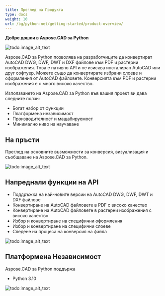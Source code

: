 ```yaml
---
title: Преглед на Продукта
type: docs
weight: 10
url: /bg/python-net/getting-started/product-overview/
---
```


**Добре дошли в Aspose.CAD за Python**

![todo:image_alt_text](/cad/_assets/python-net/product-overview_1.png)

Aspose.CAD за Python позволява на разработчиците да конвертират AutoCAD DWG, DWF, DWT и DXF файлове към PDF и растерни изображения. Това е нативно API и не изисква инсталиран AutoCAD или друг софтуер. Можете също да конвертирате избрани слоеве и оформления от AutoCAD файловете. Конверсията към PDF и растерни изображения е с много високо качество.

Използването на Aspose.CAD за Python във вашия проект ви дава следните ползи:

- Богат набор от функции
- Платформена независимост
- Производителност и мащабируемост
- Минимално ниво на научаване




## **На пръсти**
Преглед на основните възможности за конверсия, визуализация и съобщаване на Aspose.CAD за Python.

![todo:image_alt_text](/cad/_assets/python-net/product-overview_2.png)
## **Напреднали функции на API**
- Поддръжка на най-новите версии на AutoCAD DWG, DWF, DWT и DXF файлове
- Конвертиране на AutoCAD файловете в PDF с високо качество
- Конвертиране на AutoCAD файловете в растерни изображения с високо качество
- Избор и конвертиране на специфични оформления
- Избор и конвертиране на специфични слоеве
- Следене на процеса на конверсия на файла

![todo:image_alt_text](/cad/_assets/python-net/product-overview_3.png)

## **Платформена Независимост**
Aspose.CAD за Python поддържа

- Python 3.10

![todo:image_alt_text](/cad/_assets/python-net/product-overview_4.png)

